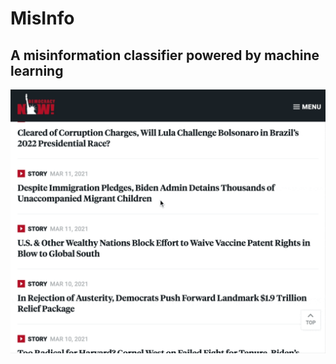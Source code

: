 # MisInfo
## A misinformation classifier powered by machine learning

![](https://github.com/mattjacobs23/MisInfo/blob/main/MisInfo_recording.gif)

